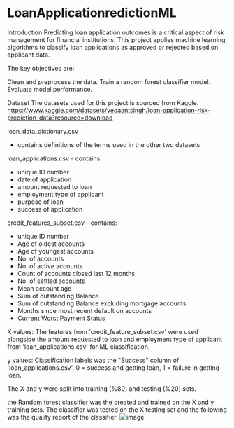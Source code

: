 # LoanApplicationredictionML

Introduction
Predicting loan application outcomes is a critical aspect of risk management for financial institutions. This project applies machine learning algorithms to classify loan applications as approved or rejected based on applicant data.

The key objectives are:

Clean and preprocess the data.
Train a random forest classifier model.
Evaluate model performance.

Dataset
The datasets used for this project is sourced from Kaggle.
https://www.kaggle.com/datasets/vedaantsingh/loan-application-risk-prediction-data?resource=download

loan_data_dictionary.csv
- contains definitions of the terms used in the other two datasets

loan_applications.csv - contains:
- unique ID number
- date of application
- amount requested to loan
- employment type of applicant
- purpose of loan
- success of application

credit_features_subset.csv - contains:
- unique ID number
- Age of oldest accounts
- Age of youngest accounts
- No. of accounts
- No. of active accounts
- Count of accounts closed last 12 months
- No. of settled accounts
- Mean account age
- Sum of outstanding Balance
- Sum of outstanding Balance excluding mortgage accounts
- Months since most recent default on accounts
- Current Worst Payment Status

X values: The features from 'credit_feature_subset.csv' were used alongside the amount requested to loan and employment type of applicant from 'loan_applications.csv' for ML classification.

y values: Classification labels was the "Success" column of 'loan_applications.csv'. 0 = success and getting loan, 1 = failure in getting loan.

The X and y were split into training (%80) and testing (%20) sets.

the Random forest classifier was the created and trained on the X and y training sets.
The classifier was tested on the X testing set and the following was the quality report of the classifier.
![image](https://github.com/user-attachments/assets/6defd57e-3c2b-4a3a-8402-e217496d614f)
